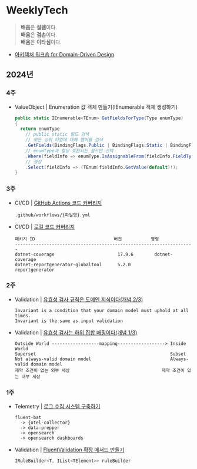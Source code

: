 # WeeklyTech
> **배움**은 **설렘**이다.  
> **배움**은 **겸손**이다.  
> **배움**은 **이타심**이다.

- [아키텍처 워크숍 for Domain-Driven Design](https://github.com/hhko/ArchiWorkshop)

## 2024년
### 4주
- ValueObject | Enumeration 값 객체 만들기(IEnumerable 객체 생성하기)
  ```cs
  public static IEnumerable<TEnum> GetFieldsForType(Type enumType)
  {
    return enumType
      // public static 필드 검색
      // 모든 상위 타입에 대해 멤버를 검색
      .GetFields(BindingFlags.Public | BindingFlags.Static | BindingFlags.FlattenHierarchy)
      // enumType과 할당 호환되는 필드만 선택
      .Where(fieldInfo => enumType.IsAssignableFrom(fieldInfo.FieldType))
      // 생성
      .Select(fieldInfo => (TEnum)fieldInfo.GetValue(default)!);
  }
  ```
### 3주
- CI/CD | [GitHub Actions 코드 커버리지](./2024/03/GitHubCodeCoverage/)
  ```
  .github/workflows/{파일명}.yml
  ```
- CI/CD | [로컬 코드 커버리지](./2024/03/LocalCodeCoverage/)
  ```
  패키지 ID                              버전           명령
  --------------------------------------------------------------------
  dotnet-coverage                        17.9.6        dotnet-coverage
  dotnet-reportgenerator-globaltool      5.2.0         reportgenerator
  ```

### 2주
- Validation | [유효성 검사 규칙은 도메인 지식이다(개념 2/3)](./2024/02/ValidationConcept2/)
  ```
  Invariant is a condition that your domain model must uphold at all times.
  Invariant is the same as input validation
  ```
- Validation | [유효성 검사는 하위 집합 매핑이다(개념 1/3)](./2024/02/ValidationConcept1/)
  ```
  Outside World ------------------mapping------------------> Inside World
  Superset                                                   Subset
  Not always-valid domain model                              Always-valid domain model
  제약 조건이 없는 외부 세상                                   제약 조건이 있는 내부 세상
  ```

### 1주
- Telemetry | [로그 수집 시스템 구축하기](./2024/01/TelemetryLogSystem/)
  ```
  fluent-bat
    -> {otel-collector}
    -> data-prepper
    -> opensearch
    -> opensearch dashboards
  ```
- Validation | [FluentValidation 확장 메서드 만들기](./2024/01/FluentValidationExtensionMethod/)
  ```cs
  IRuleBuilder<T, IList<TElement>> ruleBuilder
  ```
